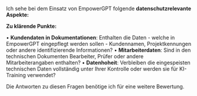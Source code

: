 Ich sehe bei dem Einsatz von EmpowerGPT folgende **datenschutzrelevante Aspekte:**

**Zu klärende Punkte:**

• **Kundendaten in Dokumentationen**: Enthalten die Daten - welche in EmpowerGPT eingepflegt werden sollen - Kundennamen, Projektkennungen oder andere identifizierende Informationen?
• **Mitarbeiterdaten**: Sind in den technischen Dokumenten Bearbeiter, Prüfer oder andere Mitarbeiterangaben enthalten?
• **Datenhoheit**: Verbleiben die eingespeisten technischen Daten vollständig unter Ihrer Kontrolle oder werden sie für KI-Training verwendet? 

Die Antworten zu diesen Fragen benötige ich für eine weitere Bewertung.
